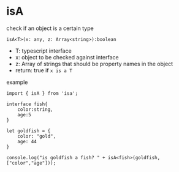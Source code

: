 # isA

check if an object is a certain type

```
isA<T>(x: any, z: Array<string>):boolean
```

- T: typescript interface
- x: object to be checked against interface
- z: Array of strings that should be property names in the object
- return: true if `x is a T`

example

```
import { isA } from 'isa';

interface fish{
    color:string,
    age:5
}

let goldfish = {
    color: "gold",
    age: 44
}

console.log("is goldfish a fish? " + isA<fish>(goldfish,["color","age"]));
```

